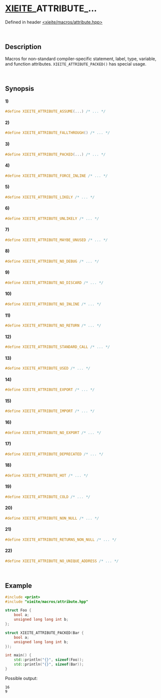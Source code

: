 # [XIEITE](../../macros.md)\_ATTRIBUTE\_...
Defined in header [<xieite/macros/attribute.hpp>](../../../include/xieite/macros/attribute.hpp)

&nbsp;

## Description
Macros for non-standard compiler-specific statement, label, type, variable, and function attributes. `XIEITE_ATTRIBUTE_PACKED()` has special usage.

&nbsp;

## Synopsis
#### 1)
```cpp
#define XIEITE_ATTRIBUTE_ASSUME(...) /* ... */
```
#### 2)
```cpp
#define XIEITE_ATTRIBUTE_FALLTHROUGH() /* ... */
```
#### 3)
```cpp
#define XIEITE_ATTRIBUTE_PACKED(...) /* ... */
```
#### 4)
```cpp
#define XIEITE_ATTRIBUTE_FORCE_INLINE /* ... */
```
#### 5)
```cpp
#define XIEITE_ATTRIBUTE_LIKELY /* ... */
```
#### 6)
```cpp
#define XIEITE_ATTRIBUTE_UNLIKELY /* ... */
```
#### 7)
```cpp
#define XIEITE_ATTRIBUTE_MAYBE_UNUSED /* ... */
```
#### 8)
```cpp
#define XIEITE_ATTRIBUTE_NO_DEBUG /* ... */
```
#### 9)
```cpp
#define XIEITE_ATTRIBUTE_NO_DISCARD /* ... */
```
#### 10)
```cpp
#define XIEITE_ATTRIBUTE_NO_INLINE /* ... */
```
#### 11)
```cpp
#define XIEITE_ATTRIBUTE_NO_RETURN /* ... */
```
#### 12)
```cpp
#define XIEITE_ATTRIBUTE_STANDARD_CALL /* ... */
```
#### 13)
```cpp
#define XIEITE_ATTRIBUTE_USED /* ... */
```
#### 14)
```cpp
#define XIEITE_ATTRIBUTE_EXPORT /* ... */
```
#### 15)
```cpp
#define XIEITE_ATTRIBUTE_IMPORT /* ... */
```
#### 16)
```cpp
#define XIEITE_ATTRIBUTE_NO_EXPORT /* ... */
```
#### 17)
```cpp
#define XIEITE_ATTRIBUTE_DEPRECATED /* ... */
```
#### 18)
```cpp
#define XIEITE_ATTRIBUTE_HOT /* ... */
```
#### 19)
```cpp
#define XIEITE_ATTRIBUTE_COLD /* ... */
```
#### 20)
```cpp
#define XIEITE_ATTRIBUTE_NON_NULL /* ... */
```
#### 21)
```cpp
#define XIEITE_ATTRIBUTE_RETURNS_NON_NULL /* ... */
```
#### 22)
```cpp
#define XIEITE_ATTRIBUTE_NO_UNIQUE_ADDRESS /* ... */
```

&nbsp;

## Example
```cpp
#include <print>
#include "xieite/macros/attribute.hpp"

struct Foo {
    bool a;
    unsigned long long int b;
};

struct XIEITE_ATTRIBUTE_PACKED(Bar {
    bool a;
    unsigned long long int b;
});

int main() {
    std::println("{}", sizeof(Foo));
    std::println("{}", sizeof(Bar));
}
```
Possible output:
```
16
9
```
